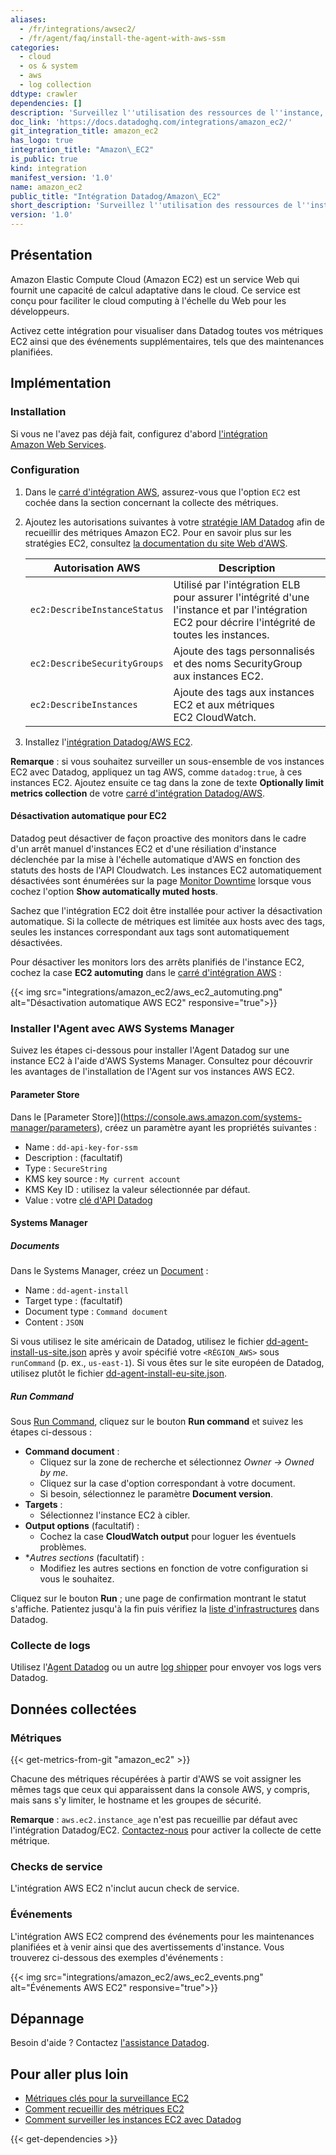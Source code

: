 ```yaml
---
aliases:
  - /fr/integrations/awsec2/
  - /fr/agent/faq/install-the-agent-with-aws-ssm
categories:
  - cloud
  - os & system
  - aws
  - log collection
ddtype: crawler
dependencies: []
description: 'Surveillez l''utilisation des ressources de l''instance, surveillez les checks de statut, et plus encore.'
doc_link: 'https://docs.datadoghq.com/integrations/amazon_ec2/'
git_integration_title: amazon_ec2
has_logo: true
integration_title: "Amazon\_EC2"
is_public: true
kind: integration
manifest_version: '1.0'
name: amazon_ec2
public_title: "Intégration Datadog/Amazon\_EC2"
short_description: 'Surveillez l''utilisation des ressources de l''instance, surveillez les checks de statut, et plus encore.'
version: '1.0'
---
```

## Présentation

Amazon Elastic Compute Cloud (Amazon EC2) est un service Web qui fournit une capacité de calcul adaptative dans le cloud. Ce service est conçu pour faciliter le cloud computing à l'échelle du Web pour les développeurs.

Activez cette intégration pour visualiser dans Datadog toutes vos métriques EC2 ainsi que des événements supplémentaires, tels que des maintenances planifiées.

## Implémentation
### Installation

Si vous ne l'avez pas déjà fait, configurez d'abord [l'intégration Amazon Web Services][1].

### Configuration

1. Dans le [carré d'intégration AWS][2], assurez-vous que l'option `EC2` est cochée dans la section concernant la collecte des métriques.

2. Ajoutez les autorisations suivantes à votre [stratégie IAM Datadog][3] afin de recueillir des métriques Amazon EC2. Pour en savoir plus sur les stratégies EC2, consultez [la documentation du site Web d'AWS][4].

    | Autorisation AWS               | Description                                                                                                                           |
    |------------------------------|---------------------------------------------------------------------------------------------------------------------------------------|
    | `ec2:DescribeInstanceStatus` | Utilisé par l'intégration ELB pour assurer l'intégrité d'une l'instance et par l'intégration EC2 pour décrire l'intégrité de toutes les instances. |
    | `ec2:DescribeSecurityGroups` | Ajoute des tags personnalisés et des noms SecurityGroup aux instances EC2.                                                                            |
    | `ec2:DescribeInstances`      | Ajoute des tags aux instances EC2 et aux métriques EC2 CloudWatch.                                                                                |

3. Installez l'[intégration Datadog/AWS EC2][5].

**Remarque** : si vous souhaitez surveiller un sous-ensemble de vos instances EC2 avec Datadog, appliquez un tag AWS, comme `datadog:true`, à ces instances EC2. Ajoutez ensuite ce tag dans la zone de texte **Optionally limit metrics collection** de votre [carré d'intégration Datadog/AWS][6].

#### Désactivation automatique pour EC2

Datadog peut désactiver de façon proactive des monitors dans le cadre d'un arrêt manuel d'instances EC2 et d'une résiliation d'instance déclenchée par la mise à l'échelle automatique d'AWS en fonction des statuts des hosts de l'API Cloudwatch. Les instances EC2 automatiquement désactivées sont énumérées sur la page [Monitor Downtime][7] lorsque vous cochez l'option **Show automatically muted hosts**.

Sachez que l'intégration EC2 doit être installée pour activer la désactivation automatique. Si la collecte de métriques est limitée aux hosts avec des tags, seules les instances correspondant aux tags sont automatiquement désactivées.

Pour désactiver les monitors lors des arrêts planifiés de l'instance EC2, cochez la case **EC2 automuting** dans le [carré d'intégration AWS][2] :

{{< img src="integrations/amazon_ec2/aws_ec2_automuting.png" alt="Désactivation automatique AWS EC2" responsive="true">}}

### Installer l'Agent avec AWS Systems Manager

Suivez les étapes ci-dessous pour installer l'Agent Datadog sur une instance EC2 à l'aide d'AWS Systems Manager. Consultez [](https://docs.datadoghq.com/agent/faq/why-should-i-install-the-agent-on-my-cloud-instances/#pagetitle) pour découvrir les avantages de l'installation de l'Agent sur vos instances AWS EC2.

#### Parameter Store

Dans le [Parameter Store]](https://console.aws.amazon.com/systems-manager/parameters), créez un paramètre ayant les propriétés suivantes :

* Name : `dd-api-key-for-ssm`
* Description : (facultatif)
* Type : `SecureString`
* KMS key source : `My current account`
* KMS Key ID : utilisez la valeur sélectionnée par défaut.
* Value : votre [clé d'API Datadog](https://app.datadoghq.com/account/settings#api)

#### Systems Manager

##### Documents

Dans le Systems Manager, créez un [Document](https://console.aws.amazon.com/systems-manager/documents) :

* Name : `dd-agent-install`
* Target type : (facultatif)
* Document type : `Command document`
* Content : `JSON`

Si vous utilisez le site américain de Datadog, utilisez le fichier [dd-agent-install-us-site.json](https://docs.datadoghq.com/resources/json/dd-agent-install-us-site.json) après y avoir spécifié votre `<RÉGION_AWS>` sous `runCommand` (p. ex., `us-east-1`). Si vous êtes sur le site européen de Datadog, utilisez plutôt le fichier [dd-agent-install-eu-site.json](https://docs.datadoghq.com/resources/json/dd-agent-install-eu-site.json).

##### Run Command

Sous [Run Command](https://console.aws.amazon.com/systems-manager/run-command/executing-commands), cliquez sur le bouton **Run command** et suivez les étapes ci-dessous :

* **Command document** :
    * Cliquez sur la zone de recherche et sélectionnez *Owner -> Owned by me*.
    * Cliquez sur la case d'option correspondant à votre document.
    * Si besoin, sélectionnez le paramètre **Document version**.
* **Targets** :
    * Sélectionnez l'instance EC2 à cibler.
* **Output options** (facultatif) :
    * Cochez la case **CloudWatch output** pour loguer les éventuels problèmes.
* **Autres sections* (facultatif) :
    * Modifiez les autres sections en fonction de votre configuration si vous le souhaitez.

Cliquez sur le bouton **Run** ; une page de confirmation montrant le statut s'affiche. Patientez jusqu'à la fin puis vérifiez la [liste d'infrastructures](https://app.datadoghq.com/infrastructure) dans Datadog.

### Collecte de logs

Utilisez l'[Agent Datadog][8] ou un autre [log shipper][9] pour envoyer vos logs vers Datadog.
## Données collectées
### Métriques
{{< get-metrics-from-git "amazon_ec2" >}}


Chacune des métriques récupérées à partir d'AWS se voit assigner les mêmes tags que ceux qui apparaissent dans la console AWS, y compris, mais sans s'y limiter, le hostname et les groupes de sécurité.

**Remarque** : `aws.ec2.instance_age` n'est pas recueillie par défaut avec l'intégration Datadog/EC2. [Contactez-nous][11] pour activer la collecte de cette métrique.

### Checks de service
L'intégration AWS EC2 n'inclut aucun check de service.

### Événements
L'intégration AWS EC2 comprend des événements pour les maintenances planifiées et à venir ainsi que des avertissements d'instance. Vous trouverez ci-dessous des exemples d'événements :

{{< img src="integrations/amazon_ec2/aws_ec2_events.png" alt="Événements AWS EC2" responsive="true">}}

## Dépannage
Besoin d'aide ? Contactez [l'assistance Datadog][12].

## Pour aller plus loin

* [Métriques clés pour la surveillance EC2][13]
* [Comment recueillir des métriques EC2][14]
* [Comment surveiller les instances EC2 avec Datadog][15]


[1]: https://docs.datadoghq.com/fr/integrations/amazon_web_services
[2]: https://app.datadoghq.com/account/settings#integrations/amazon_web_services
[3]: https://docs.datadoghq.com/fr/integrations/amazon_web_services/#installation
[4]: https://docs.aws.amazon.com/IAM/latest/UserGuide/list_ec2.html
[5]: https://app.datadoghq.com/account/settings#integrations/amazon_ec2
[6]: https://app.datadoghq.com/account/settings#integrations/amazon_web_services
[7]: https://app.datadoghq.com/monitors#downtime
[8]: https://docs.datadoghq.com/fr/logs
[9]: https://docs.datadoghq.com/fr/logs/faq/how-to-send-logs-to-datadog-via-external-log-shippers
[10]: https://github.com/DataDog/dogweb/blob/prod/integration/amazon_ec2/amazon_ec2_metadata.csv
[11]: https://docs.datadoghq.com/fr/help
[12]: https://docs.datadoghq.com/fr/help
[13]: https://www.datadoghq.com/blog/ec2-monitoring
[14]: https://www.datadoghq.com/blog/collecting-ec2-metrics
[15]: https://www.datadoghq.com/blog/monitoring-ec2-instances-with-datadog


{{< get-dependencies >}}